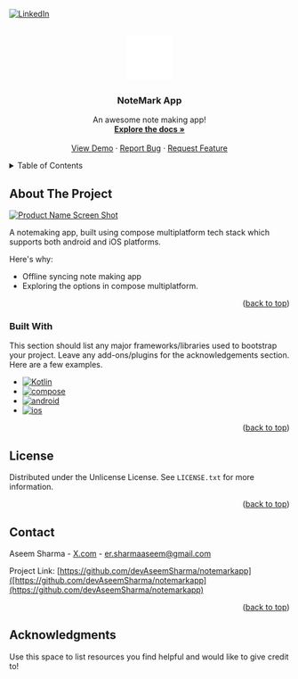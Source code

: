 <!-- Improved compatibility of back to top link: See: https://github.com/othneildrew/Best-README-Template/pull/73 -->
<a id="readme-top"></a>
<!--
*** Thanks for checking out the Best-README-Template. If you have a suggestion
*** that would make this better, please fork the repo and create a pull request
*** or simply open an issue with the tag "enhancement".
*** Don't forget to give the project a star!
*** Thanks again! Now go create something AMAZING! :D
-->



<!-- PROJECT SHIELDS -->
<!--
*** I'm using markdown "reference style" links for readability.
*** Reference links are enclosed in brackets [ ] instead of parentheses ( ).
*** See the bottom of this document for the declaration of the reference variables
*** for contributors-url, forks-url, etc. This is an optional, concise syntax you may use.
*** https://www.markdownguide.org/basic-syntax/#reference-style-links
-->
[![LinkedIn][linkedin-shield]][linkedin-url]



<!-- PROJECT LOGO -->
<br />
<div align="center">
  <a href="https://github.com/devaseemshamra/notemarkapp">
    <img src="images/logo.png" alt="Logo" width="80" height="80">
  </a>

  <h3 align="center">NoteMark App</h3>

  <p align="center">
    An awesome note making app!
    <br />
    <a href="[https://github.com/devaseemsharma/](https://github.com/devAseemSharma/notemarkapp)"><strong>Explore the docs »</strong></a>
    <br />
    <br />
    <a href="https://github.com/devAseemSharma/notemarkapp">View Demo</a>
    &middot;
    <a href="https://github.com/devAseemSharma/notemarkapp">Report Bug</a>
    &middot;
    <a href="https://github.com/devAseemSharma/notemarkapp/issues/new?labels=enhancement&template=feature-request---.md">Request Feature</a>
  </p>
</div>



<!-- TABLE OF CONTENTS -->
<details>
  <summary>Table of Contents</summary>
  <ol>
    <li>
      <a href="#about-the-project">About The Project</a>
      <ul>
        <li><a href="#built-with">Built With</a></li>
      </ul>
    </li>
    <li><a href="#license">License</a></li>
    <li><a href="#contact">Contact</a></li>
    <li><a href="#acknowledgments">Acknowledgments</a></li>
  </ol>
</details>



<!-- ABOUT THE PROJECT -->
## About The Project

[![Product Name Screen Shot][product-screenshot]](https://example.com)

A notemaking app, built using compose multiplatform tech stack which supports both android and iOS platforms.

Here's why:
* Offline syncing note making app
* Exploring the options in compose multiplatform.

<p align="right">(<a href="#readme-top">back to top</a>)</p>



### Built With

This section should list any major frameworks/libraries used to bootstrap your project. Leave any add-ons/plugins for the acknowledgements section. Here are a few examples.

* [![Kotlin][Kotlin]][kotlin-url]
* [![compose][compose]][compose-url]
* [![android][android]][android-url]
* [![ios][ios]][ios-url]

<p align="right">(<a href="#readme-top">back to top</a>)</p>


<!-- LICENSE -->
## License

Distributed under the Unlicense License. See `LICENSE.txt` for more information.

<p align="right">(<a href="#readme-top">back to top</a>)</p>



<!-- CONTACT -->
## Contact

Aseem Sharma - [X.com](https://x.com/eraseemsharma) - er.sharmaaseem@gmail.com

Project Link: [https://github.com/devAseemSharma/notemarkapp]([https://github.com/devAseemSharma/notemarkapp](https://github.com/devAseemSharma/notemarkapp)

<p align="right">(<a href="#readme-top">back to top</a>)</p>



<!-- ACKNOWLEDGMENTS -->
## Acknowledgments

Use this space to list resources you find helpful and would like to give credit to!



<!-- MARKDOWN LINKS & IMAGES -->
<!-- https://www.markdownguide.org/basic-syntax/#reference-style-links -->
[contributors-shield]: https://img.shields.io/github/contributors/othneildrew/Best-README-Template.svg?style=for-the-badge
[contributors-url]: https://github.com/devAseemSharma/notemarkapp/README.md
[forks-shield]: https://img.shields.io/github/forks/othneildrew/Best-README-Template.svg?style=for-the-badge
[forks-url]: https://github.com/othneildrew/Best-README-Template/network/members
[stars-shield]: https://img.shields.io/github/stars/othneildrew/Best-README-Template.svg?style=for-the-badge
[stars-url]: https://github.com/othneildrew/Best-README-Template/stargazers
[issues-shield]: https://img.shields.io/github/issues/othneildrew/Best-README-Template.svg?style=for-the-badge
[issues-url]: https://github.com/othneildrew/Best-README-Template/issues
[license-shield]: https://img.shields.io/github/license/othneildrew/Best-README-Template.svg?style=for-the-badge
[license-url]: https://github.com/othneildrew/Best-README-Template/blob/master/LICENSE.txt
[linkedin-shield]: https://img.shields.io/badge/-LinkedIn-black.svg?style=for-the-badge&logo=linkedin&colorB=555
[linkedin-url]: www.linkedin.com/in/dev-aseem-sharma
[product-screenshot]: images/screenshot.png
[kotlin]: https://img.shields.io/badge/Kotlin-B125EA?style=for-the-badge&logo=kotlin&logoColor=white
[kotlin-url]: https://www.jetbrains.com/help/kotlin-multiplatform-dev/get-started.html?_cl=MTsxOzE7eWpUaGx4dGlESXJra0tpdXg1cUpCeDIyQVRveXdLRHAwbWFRaXp5MjJRUEZkakRZRlRrZXkxMkY2QmwxS2l2ZDs=
[compose]: https://img.shields.io/badge/Jetpack%20Compose-4285F4?style=for-the-badge&logo=Jetpack%20Compose&logoColor=white
[compose-url]: https://developer.android.com/compose
[android]: https://img.shields.io/badge/Android-3DDC84?style=for-the-badge&logo=android&logoColor=white
[android-url]: https://developer.android.com/develop
[ios]: https://img.shields.io/badge/iOS-000000?style=for-the-badge&logo=ios&logoColor=white
[ios-url]: https://developer.apple.com/develop/
[Next.js]: https://img.shields.io/badge/next.js-000000?style=for-the-badge&logo=nextdotjs&logoColor=white
[Next-url]: https://nextjs.org/
[React.js]: https://img.shields.io/badge/React-20232A?style=for-the-badge&logo=react&logoColor=61DAFB
[React-url]: https://reactjs.org/
[Vue.js]: https://img.shields.io/badge/Vue.js-35495E?style=for-the-badge&logo=vuedotjs&logoColor=4FC08D
[Vue-url]: https://vuejs.org/
[Angular.io]: https://img.shields.io/badge/Angular-DD0031?style=for-the-badge&logo=angular&logoColor=white
[Angular-url]: https://angular.io/
[Svelte.dev]: https://img.shields.io/badge/Svelte-4A4A55?style=for-the-badge&logo=svelte&logoColor=FF3E00
[Svelte-url]: https://svelte.dev/
[Laravel.com]: https://img.shields.io/badge/Laravel-FF2D20?style=for-the-badge&logo=laravel&logoColor=white
[Laravel-url]: https://laravel.com
[Bootstrap.com]: https://img.shields.io/badge/Bootstrap-563D7C?style=for-the-badge&logo=bootstrap&logoColor=white
[Bootstrap-url]: https://getbootstrap.com
[JQuery.com]: https://img.shields.io/badge/jQuery-0769AD?style=for-the-badge&logo=jquery&logoColor=white
[JQuery-url]: https://jquery.com 
